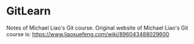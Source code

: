 # GitLearn
Notes of Michael Liao's Git course.
Original website of Michael Liao's Git course is:
https://www.liaoxuefeng.com/wiki/896043488029600

